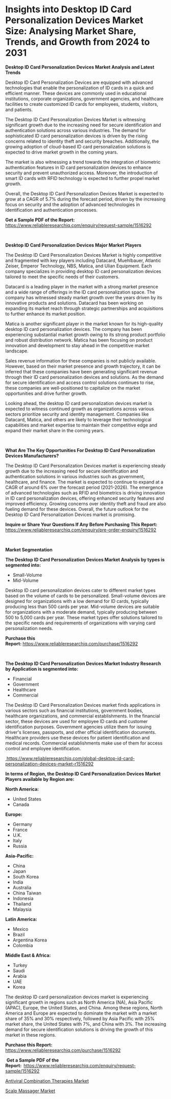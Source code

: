 <p><h1>Insights into Desktop ID Card Personalization Devices Market Size: Analysing Market Share, Trends, and Growth from 2024 to 2031</h1></p><p><strong>Desktop ID Card Personalization Devices Market Analysis and Latest Trends</strong></p>
<p><p>Desktop ID Card Personalization Devices are equipped with advanced technologies that enable the personalization of ID cards in a quick and efficient manner. These devices are commonly used in educational institutions, corporate organizations, government agencies, and healthcare facilities to create customized ID cards for employees, students, visitors, and patients.</p><p>The Desktop ID Card Personalization Devices Market is witnessing significant growth due to the increasing need for secure identification and authentication solutions across various industries. The demand for sophisticated ID card personalization devices is driven by the rising concerns related to identity theft and security breaches. Additionally, the growing adoption of cloud-based ID card personalization solutions is expected to drive market growth in the coming years.</p><p>The market is also witnessing a trend towards the integration of biometric authentication features in ID card personalization devices to enhance security and prevent unauthorized access. Moreover, the introduction of smart ID cards with RFID technology is expected to further propel market growth.</p><p>Overall, the Desktop ID Card Personalization Devices Market is expected to grow at a CAGR of 5.7% during the forecast period, driven by the increasing focus on security and the adoption of advanced technologies in identification and authentication processes.</p></p>
<p><strong>Get a Sample PDF of the Report:&nbsp;</strong> <a href="https://www.reliableresearchiq.com/enquiry/request-sample/1516292">https://www.reliableresearchiq.com/enquiry/request-sample/1516292</a></p>
<p>&nbsp;</p>
<p><strong>Desktop ID Card Personalization Devices Major Market Players</strong></p>
<p><p>The Desktop ID Card Personalization Devices Market is highly competitive and fragmented with key players including Datacard, Muehlbauer, Atlantic Zeiser, Emperor Technology, NBS, Matica, and Ulian Equipment. Each company specializes in providing desktop ID card personalization devices tailored to meet the specific needs of their customers.</p><p>Datacard is a leading player in the market with a strong market presence and a wide range of offerings in the ID card personalization space. The company has witnessed steady market growth over the years driven by its innovative products and solutions. Datacard has been working on expanding its market reach through strategic partnerships and acquisitions to further enhance its market position.</p><p>Matica is another significant player in the market known for its high-quality desktop ID card personalization devices. The company has been experiencing substantial market growth owing to its strong product portfolio and robust distribution network. Matica has been focusing on product innovation and development to stay ahead in the competitive market landscape.</p><p>Sales revenue information for these companies is not publicly available. However, based on their market presence and growth trajectory, it can be inferred that these companies have been generating significant revenue through their ID card personalization devices and solutions. As the demand for secure identification and access control solutions continues to rise, these companies are well-positioned to capitalize on the market opportunities and drive further growth.</p><p>Looking ahead, the desktop ID card personalization devices market is expected to witness continued growth as organizations across various sectors prioritize security and identity management. Companies like Datacard, Matica, and others are likely to leverage their technological capabilities and market expertise to maintain their competitive edge and expand their market share in the coming years.</p></p>
<p>&nbsp;</p>
<p><strong>What Are The Key Opportunities For Desktop ID Card Personalization Devices Manufacturers?</strong></p>
<p><p>The Desktop ID Card Personalization Devices market is experiencing steady growth due to the increasing need for secure identification and authentication solutions in various industries such as government, healthcare, and finance. The market is expected to continue to expand at a CAGR of around 6% over the forecast period (2021-2026). The emergence of advanced technologies such as RFID and biometrics is driving innovation in ID card personalization devices, offering enhanced security features and improved efficiency. Growing concerns over identity theft and fraud are also fueling demand for these devices. Overall, the future outlook for the Desktop ID Card Personalization Devices market is promising.</p></p>
<p><strong>Inquire or Share Your Questions If Any Before Purchasing This Report:</strong> <a href="https://www.reliableresearchiq.com/enquiry/pre-order-enquiry/1516292">https://www.reliableresearchiq.com/enquiry/pre-order-enquiry/1516292</a></p>
<p>&nbsp;</p>
<p><strong>Market Segmentation</strong></p>
<p><strong>The Desktop ID Card Personalization Devices Market Analysis by types is segmented into:</strong></p>
<p><ul><li>Small-Volume</li><li>Mid-Volume</li></ul></p>
<p><p>Desktop ID card personalization devices cater to different market types based on the volume of cards to be personalized. Small-volume devices are designed for organizations with a low demand for ID cards, typically producing less than 500 cards per year. Mid-volume devices are suitable for organizations with a moderate demand, typically producing between 500 to 5,000 cards per year. These market types offer solutions tailored to the specific needs and requirements of organizations with varying card personalization needs.</p></p>
<p><strong>Purchase this Report:&nbsp;</strong><a href="https://www.reliableresearchiq.com/purchase/1516292">https://www.reliableresearchiq.com/purchase/1516292</a></p>
<p>&nbsp;</p>
<p><strong>The Desktop ID Card Personalization Devices Market Industry Research by Application is segmented into:</strong></p>
<p><ul><li>Financial</li><li>Government</li><li>Healthcare</li><li>Commercial</li></ul></p>
<p><p>The Desktop ID Card Personalization Devices market finds applications in various sectors such as financial institutions, government bodies, healthcare organizations, and commercial establishments. In the financial sector, these devices are used for employee ID cards and customer identification purposes. Government agencies utilize them for issuing driver's licenses, passports, and other official identification documents. Healthcare providers use these devices for patient identification and medical records. Commercial establishments make use of them for access control and employee identification.</p></p>
<p><a href="https://www.reliableresearchiq.com/global-desktop-id-card-personalization-devices-market-r1516292">&nbsp;https://www.reliableresearchiq.com/global-desktop-id-card-personalization-devices-market-r1516292</a></p>
<p><strong>In terms of Region, the Desktop ID Card Personalization Devices Market Players available by Region are:</strong></p>
<p>
    <p> <strong> North America: </strong>
        <ul>
            <li>United States</li>
            <li>Canada</li>
        </ul>
        </p> 
    <p> <strong> Europe: </strong>
        <ul>
            <li>Germany</li>
            <li>France</li>
            <li>U.K.</li>
            <li>Italy</li>
            <li>Russia</li>
        </ul>
        </p> 
    <p> <strong> Asia-Pacific: </strong>
        <ul>
            <li>China</li>
            <li>Japan</li>
            <li>South Korea</li>
            <li>India</li>
            <li>Australia</li>
            <li>China Taiwan</li>
            <li>Indonesia</li>
            <li>Thailand</li>
            <li>Malaysia</li>
        </ul>
        </p> 
    <p> <strong> Latin America: </strong>
        <ul>
            <li>Mexico</li>
            <li>Brazil</li>
            <li>Argentina Korea</li>
            <li>Colombia</li>
        </ul>
        </p> 
    <p> <strong> Middle East & Africa: </strong>
        <ul>
            <li>Turkey</li>
            <li>Saudi</li>
            <li>Arabia</li>
            <li>UAE</li>
            <li>Korea</li>
        </ul>
    </p>
    </p>
<p><p>The desktop ID card personalization devices market is experiencing significant growth in regions such as North America (NA), Asia Pacific (APAC), Europe, the United States, and China. Among these regions, North America and Europe are expected to dominate the market with a market share of 35% and 30% respectively, followed by Asia Pacific with 25% market share, the United States with 7%, and China with 3%. The increasing demand for secure identification solutions is driving the growth of this market in these regions.</p></p>
<p><strong>Purchase this Report: </strong><a href="https://www.reliableresearchiq.com/purchase/1516292">https://www.reliableresearchiq.com/purchase/1516292</a></p>
<p>&nbsp;<strong>Get a Sample PDF of the Report:&nbsp;&nbsp;</strong><a href="https://www.reliableresearchiq.com/enquiry/request-sample/1516292">https://www.reliableresearchiq.com/enquiry/request-sample/1516292</a></p>
<p><strong></strong></p>
<p><p><a href="https://github.com/colme52/Market-Research-Report-List-1/blob/main/antiviral-combination-therapies-market.md">Antiviral Combination Therapies Market</a></p><p><a href="https://view.publitas.com/reportprime-1/scalp-massager-market-trends-focusing-on-scalp-massager-market-insight-and-forecast-analysis-2024-2031/">Scalp Massager Market</a></p></p>